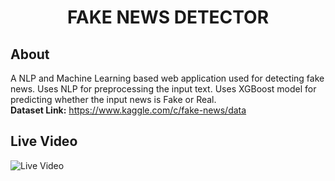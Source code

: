 <div align="center">
    <h1>FAKE NEWS DETECTOR</h1>
</div>

## About
A NLP and Machine Learning based web application used for detecting fake news. Uses NLP for preprocessing the input text. Uses XGBoost model for predicting whether the input news is Fake or Real. <br>
<b>Dataset Link:</b> https://www.kaggle.com/c/fake-news/data

## Live Video
![Live Video](https://github.com/venugopalkadamba/Fake_News_Detector/blob/master/live_video.gif)
